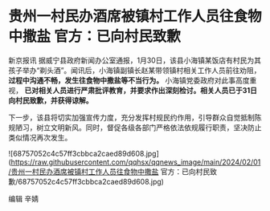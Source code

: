 # 贵州一村民办酒席被镇村工作人员往食物中撒盐 官方：已向村民致歉

新京报讯 据威宁县政府新闻办公室通报，1月30日，该县小海镇某饭店有村民为其孩子举办“剃头酒”。闻讯后，小海镇副镇长赵某带领镇村相关工作人员前往劝阻，
**过程中沟通不畅，发生往食物中撒盐等不当行为。** 小海镇党委政府对此事高度重视，
**已对相关人员进行严肃批评教育，并要求作出深刻检讨。相关人员已于31日向村民致歉，并获得谅解。**

下一步，该县将切实加强宣传力度，充分发挥村规民约作用，引导群众自觉抵制陈规陋习，树立文明新风。同时，督促各级各部门严格依法依规履行职责，坚决防止类似情况再次发生。

![68757052c4c57ff3cbbca2caed89d608.jpg](https://raw.githubusercontent.com/qqhsx/qqnews_image/main/2024/02/01/贵州一村民办酒席被镇村工作人员往食物中撒盐 官方：已向村民致歉/68757052c4c57ff3cbbca2caed89d608.jpg)

编辑 辛婧

